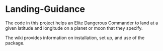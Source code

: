 # Landing-Guidance

The code in this project helps an Elite Dangerous Commander to land at a given latitude and longitude on a planet or moon that they specify.

The wiki provides information on installation, set up, and use of the package.
